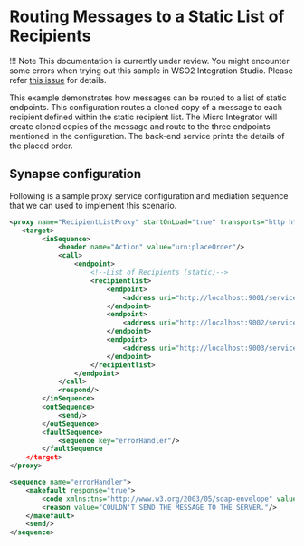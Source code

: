 # Routing Messages to a Static List of Recipients
!!! Note
    This documentation is currently under review. You might encounter some errors when trying out this sample in WSO2 Integration Studio. Please refer [this issue](https://github.com/wso2/integration-studio/issues/37) for details.

This example demonstrates how messages can be routed to a list of static endpoints. This configuration routes a cloned copy of a message to each recipient defined within the static recipient list. The Micro Integrator will create cloned copies of the message and route to the three endpoints mentioned in the configuration. The back-end service prints the details of the placed order. 

## Synapse configuration
Following is a sample proxy service configuration and mediation sequence that we can used to implement this scenario.

```xml tab='Proxy Service'
<proxy name="RecipientListProxy" startOnLoad="true" transports="http https" xmlns="http://ws.apache.org/ns/synapse">
   <target>
        <inSequence>
            <header name="Action" value="urn:placeOrder"/>
            <call>
                <endpoint>
                    <!--List of Recipients (static)-->
                    <recipientlist>
                        <endpoint>
                            <address uri="http://localhost:9001/services/SimpleStockQuoteService"/>
                        </endpoint>
                        <endpoint>
                            <address uri="http://localhost:9002/services/SimpleStockQuoteService"/>
                        </endpoint>
                        <endpoint>
                            <address uri="http://localhost:9003/services/SimpleStockQuoteService"/>
                        </endpoint>
                    </recipientlist>
                </endpoint>
            </call>
            <respond/>
        </inSequence>
        <outSequence>
            <send/>
        </outSequence>
        <faultSequence>
            <sequence key="errorHandler"/>
        </faultSequence
    </target>
</proxy>
```

```xml tab='Error Handling Sequence'
<sequence name="errorHandler">
    <makefault response="true">
        <code xmlns:tns="http://www.w3.org/2003/05/soap-envelope" value="tns:Receiver"/>
        <reason value="COULDN'T SEND THE MESSAGE TO THE SERVER."/>
    </makefault>
    <send/>
</sequence>
```

<!--
Set up the back-end service.

Invoke the Micro Integrator:

To test this, run
the StockQuote client to send an out-only message as follows:

```bash
ant stockquote -Dmode=placeorder -Dtrpurl=http://localhost:8280/
```

If you examine the console output of
each server, you can see that requests are processed by the three
servers as follows:

```bash
Accepted order #1 for : 15738 stocks of IBM at $ 185.51155223506518
```

Now shutdown MyServer1 and resend the request. You will observe that requests are still processed by MyServer2 and MyServer3.
-->